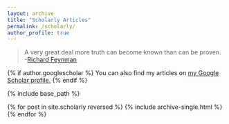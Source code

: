 ```yaml
---
layout: archive
title: "Scholarly Articles"
permalink: /scholarly/
author_profile: true
---
```

>A very great deal more truth can become known than can be proven.
> -[Richard Feynman](https://en.wikiquote.org/wiki/Richard_Feynman)


{% if author.googlescholar %}
  You can also find my articles on <u><a href="{{author.googlescholar}}">my Google Scholar profile</a>.</u>
{% endif %}

{% include base_path %}

{% for post in site.scholarly reversed %}
  {% include archive-single.html %}
{% endfor %}
